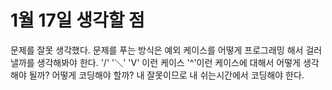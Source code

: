 # 1월 17일 생각할 점
문제를 잘못 생각했다.
문제를 푸는 방식은 예외 케이스를 어떻게 프로그래밍 해서 걸러낼까를 생각해봐야 한다.
'/' '＼' 'V' 이런 케이스 '^'이런 케이스에 대해서 어떻게 생각해야 될까? 어떻게 코딩해야 할까?
내 잘못이므로 내 쉬는시간에서 코딩해야 한다.
